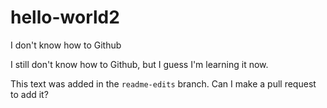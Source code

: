 # hello-world2
I don't know how to Github

I still don't know how to Github, but I guess I'm learning it now.

This text was added in the `readme-edits` branch. Can I make a pull request to add it?

